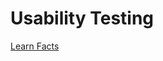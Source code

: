 # Usability Testing

[Learn Facts](Usability%20Testing%20127f92957e7b8084830cfebf36988dd4/Learn%20Facts%20e46788ee3bb24cbf9ce4455b16e1ad87.md)